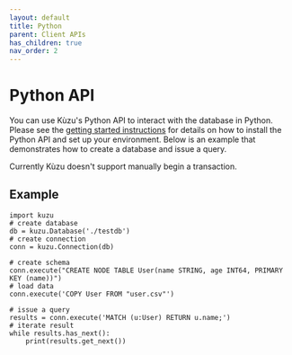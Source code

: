 ```yaml
---
layout: default
title: Python
parent: Client APIs
has_children: true
nav_order: 2
---
```


# Python API
You can use Kùzu's Python API to interact with the database in Python. Please
see the [getting started instructions](../../getting-started/introduction-examples.md#python-api) for
details on how to install the Python API and set up your environment. Below is an example that demonstrates how to create a database and issue a query.

Currently Kùzu doesn't support manually begin a transaction.

## Example

```
import kuzu
# create database
db = kuzu.Database('./testdb')
# create connection
conn = kuzu.Connection(db)

# create schema
conn.execute("CREATE NODE TABLE User(name STRING, age INT64, PRIMARY KEY (name))")
# load data
conn.execute('COPY User FROM "user.csv"')

# issue a query
results = conn.execute('MATCH (u:User) RETURN u.name;')
# iterate result
while results.has_next():
    print(results.get_next())
```
